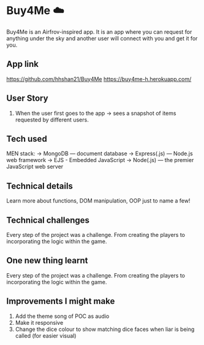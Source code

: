# Buy4Me :cloud:

Buy4Me is an Airfrov-inspired app.
It is an app where you can request for anything under the sky and another user will connect with you and get it for you.

## App link

https://github.com/hhshan21/Buy4Me
https://buy4me-h.herokuapp.com/

## User Story

1. When the user first goes to the app -> sees a snapshot of items requested by different users.

## Tech used

MEN stack:
-> MongoDB — document database
-> Express(.js) — Node.js web framework
-> EJS - Embedded JavaScript
-> Node(.js) — the premier JavaScript web server

## Technical details

Learn more about functions, DOM manipulation, OOP just to name a few!

## Technical challenges

Every step of the project was a challenge. From creating the players to incorporating the logic within the game.

## One new thing learnt

Every step of the project was a challenge. From creating the players to incorporating the logic within the game.

## Improvements I might make

1. Add the theme song of POC as audio
2. Make it responsive
3. Change the dice colour to show matching dice faces when liar is being called (for easier visual)
